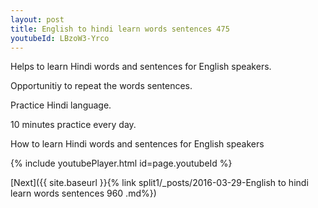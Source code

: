```yaml
---
layout: post
title: English to hindi learn words sentences 475 
youtubeId: LBzoW3-Yrco
---
```

 
 
Helps to learn Hindi words and sentences for English speakers.

Opportunitiy to repeat the words sentences. 

Practice Hindi language. 
 
10 minutes practice every day. 
 
How to learn Hindi words and sentences for English speakers 
 
{% include youtubePlayer.html id=page.youtubeId %}
 
 
[Next]({{ site.baseurl }}{% link  split1/_posts/2016-03-29-English to hindi learn words sentences 960 .md%})
 
